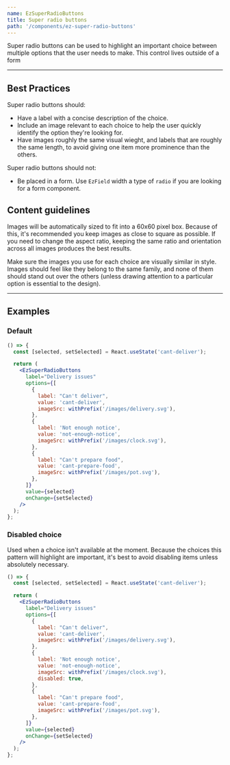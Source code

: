 ```yaml
---
name: EzSuperRadioButtons
title: Super radio buttons
path: '/components/ez-super-radio-buttons'
---
```


Super radio buttons can be used to highlight an important choice between multiple options that the user needs to make. This control lives outside of a form

---

## Best Practices

Super radio buttons should:

- Have a label with a concise description of the choice.
- Include an image relevant to each choice to help the user quickly identify the option they're looking for.
- Have images roughly the same visual wieght, and labels that are roughly the same length, to avoid giving one item more prominence than the others.

Super radio buttons should not:

- Be placed in a form. Use `EzField` width a type of `radio` if you are looking for a form component.

## Content guidelines

Images will be automatically sized to fit into a 60x60 pixel box. Because of this, it's recommended you keep images as close to square as possible. If you need to change the aspect ratio, keeping the same ratio and orientation across all images produces the best results.

Make sure the images you use for each choice are visually similar in style. Images should feel like they belong to the same family, and none of them should stand out over the others (unless drawing attention to a particular option is essential to the design).

---

## Examples

### Default

```jsx
() => {
  const [selected, setSelected] = React.useState('cant-deliver');

  return (
    <EzSuperRadioButtons
      label="Delivery issues"
      options={[
        {
          label: "Can't deliver",
          value: 'cant-deliver',
          imageSrc: withPrefix('/images/delivery.svg'),
        },
        {
          label: 'Not enough notice',
          value: 'not-enough-notice',
          imageSrc: withPrefix('/images/clock.svg'),
        },
        {
          label: "Can't prepare food",
          value: 'cant-prepare-food',
          imageSrc: withPrefix('/images/pot.svg'),
        },
      ]}
      value={selected}
      onChange={setSelected}
    />
  );
};
```

### Disabled choice

Used when a choice isn't available at the moment. Because the choices this pattern will highlight are important, it's best to avoid disabling items unless absolutely necessary.

```jsx
() => {
  const [selected, setSelected] = React.useState('cant-deliver');

  return (
    <EzSuperRadioButtons
      label="Delivery issues"
      options={[
        {
          label: "Can't deliver",
          value: 'cant-deliver',
          imageSrc: withPrefix('/images/delivery.svg'),
        },
        {
          label: 'Not enough notice',
          value: 'not-enough-notice',
          imageSrc: withPrefix('/images/clock.svg'),
          disabled: true,
        },
        {
          label: "Can't prepare food",
          value: 'cant-prepare-food',
          imageSrc: withPrefix('/images/pot.svg'),
        },
      ]}
      value={selected}
      onChange={setSelected}
    />
  );
};
```
